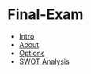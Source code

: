 # Final-Exam



<ul>
<li><a href="intro/index.html" target="_blank"> Intro  </a></li>
<li><a href="1_orgain/index.html" target="_blank"> About </a></li>
<li><a href="2_orgain/index.html" target="_blank"> Options </a></li>
<li><a href="3_orgain/index.html" target="_blank"> SWOT Analysis </a></li>
</ul>